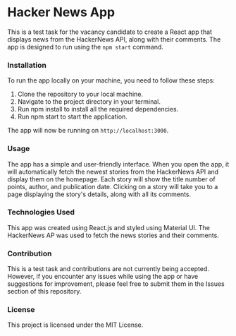 # Hacker News App

This is a test task for the vacancy candidate to create a React app that displays news from the HackerNews API, along with their
comments. The app is designed to run using the `npm start` command.

### Installation

To run the app locally on your machine, you need to follow these steps:

1. Clone the repository to your local machine.
2. Navigate to the project directory in your terminal.
3. Run npm install to install all the required dependencies.
4. Run npm start to start the application.

The app will now be running on `http://localhost:3000`.

### Usage

The app has a simple and user-friendly interface. When you open the app, it will automatically fetch the newest stories from the
HackerNews API and display them on the homepage. Each story will show the title number of points, author, and publication date.
Clicking on a story will take you to a page displaying the story's details, along with all its comments.

### Technologies Used

This app was created using React.js and styled using Material UI. The HackerNews AP was used to fetch the news stories and their
comments.

### Contribution

This is a test task and contributions are not currently being accepted. However, if you encounter any issues while using the app
or have suggestions for improvement, please feel free to submit them in the Issues section of this repository.

### License

This project is licensed under the MIT License.
